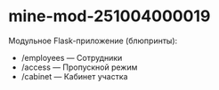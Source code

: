 # mine-mod-251004000019

Модульное Flask-приложение (блюпринты):
- /employees — Сотрудники
- /access — Пропускной режим
- /cabinet — Кабинет участка
